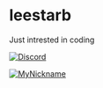 # leestarb

Just intrested in coding

[![Discord](http://discord.c99.nl/widget/theme-4/421577991890665481.png)](https://discord.com/users/421577991890665481)

[![MyNickname](http://mynickname.com/forum6t4/leestarb.gif)](https://mynickname.com/leestarb)
